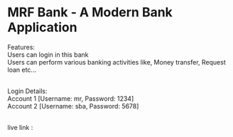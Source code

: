 # MRF Bank - A Modern Bank Application

Features: <br>
Users can login in this bank <br>
Users can perform various banking activities like, Money transfer, Request loan etc... <br> <br>

Login Details: <br>
Account 1 [Username: mr, Password: 1234] <br>
Account 2 [Username: sba, Password: 5678] <br> <br>

live link : 
